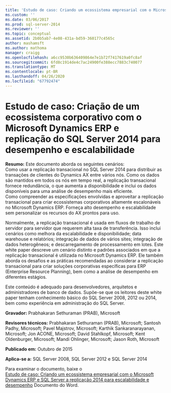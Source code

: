 ```yaml
---
title: 'Estudo de caso: Criando um ecossistema empresarial com o Microsoft Dynamics ERP e SQL Server a replicação 2014 para escalabilidade e desempenho | Microsoft Docs'
ms.custom: ''
ms.date: 03/06/2017
ms.prod: sql-server-2014
ms.reviewer: ''
ms.topic: conceptual
ms.assetid: 2b0b5ab7-4e08-431a-bd59-360177c4565c
author: mashamsft
ms.author: mathoma
manager: craigg
ms.openlocfilehash: a6cc9530b636409864e7e1b72f7417619a0fc8af
ms.sourcegitcommit: 6fd8c1914de4c7ac24900fe388ecc7883c740077
ms.translationtype: MT
ms.contentlocale: pt-BR
ms.lasthandoff: 04/26/2020
ms.locfileid: "67792474"
---
```

# <a name="case-study-building-an-enterprise-ecosystem-with-microsoft-dynamics-erp-and-sql-server-2014-replication-for-scalability-and-performance"></a>Estudo de caso: Criação de um ecossistema corporativo com o Microsoft Dynamics ERP e replicação do SQL Server 2014 para desempenho e escalabilidade

  **Resumo:** Este documento aborda os seguintes cenários:  
Como usar a replicação transacional no SQL Server 2014 para distribuir as transações de clientes do Dynamics AX entre vários nós. Como os dados são mantidos em todos os nós em tempo real, a replicação transacional fornece redundância, o que aumenta a disponibilidade e inclui os dados disponíveis para uma análise de desempenho mais eficiente.  
Como compreender as especificações envolvidas e aproveitar a replicação transacional para criar ecossistemas corporativos altamente escalonáveis no Microsoft Dynamics ERP. Forneça alto desempenho e escalabilidade sem personalizar os recursos do AX prontos para uso.  
  
 Normalmente, a replicação transacional é usada em fluxos de trabalho de servidor para servidor que requerem alta taxa de transferência. Isso inclui cenários como melhora da escalabilidade e disponibilidade; data warehouse e relatórios; integração de dados de vários sites; integração de dados heterogêneos; e descarregamento de processamento em lotes. Este white paper descreve um cenário distinto e padrões associados em que a replicação transacional é utilizada no Microsoft Dynamics ERP. Ele também aborda os desafios e as práticas recomendadas ao considerar a replicação transacional para criar soluções corporativas específicas para ERP (Enterprise Resource Planning), bem como a análise de desempenho em diferentes estágios.  
  
 Este conteúdo é adequado para desenvolvedores, arquitetos e administradores de banco de dados. Supõe-se que os leitores deste white paper tenham conhecimento básico do SQL Server 2008, 2012 ou 2014, bem como experiência em administração do SQL Server.  
  
 **Gravador:** Prabhakaran Sethuraman (PRAB), Microsoft  
  
 **Revisores técnicos:** Prabhakaran Sethuraman (PRAB), Microsoft; Santosh Padhy, Microsoft; Pavel Majstrov, Microsoft; Karthik Sankaranarayanan, Microsoft; Jon ACONE, Microsoft; David Stahlkopf, Microsoft; Kent Oldenburger, Microsoft; Mandi Ohlinger, Microsoft; Jason Roth, Microsoft  
  
 **Publicado em:** Outubro de 2015  
  
 **Aplica-se a:** SQL Server 2008, SQL Server 2012 e SQL Server 2014  
  
 Para examinar o documento, baixe o  
        [Estudo de caso: Criando um ecossistema empresarial com o Microsoft Dynamics ERP e SQL Server a replicação 2014 para escalabilidade e desempenho](https://download.microsoft.com/download/D/2/0/D20E1C5F-72EA-4505-9F26-FEF9550EFD44/A%20Case%20Study%20Using%20Replication%20to%20Build%20an%20Enterprise%20Ecosystem%20in%20Microsoft%20Dynamics%20ERP%20for%20Scalability%20and%20Performance.docx) Documento do Word.  
  
  
